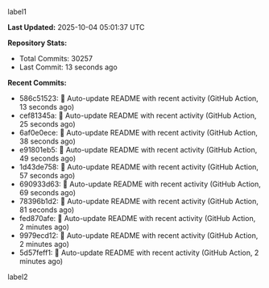 
label1 
<!-- ACTIVITY_START -->
**Last Updated:** 2025-10-04 05:01:37 UTC

**Repository Stats:**
- Total Commits: 30257
- Last Commit: 13 seconds ago

**Recent Commits:**
- 586c51523: 🤖 Auto-update README with recent activity (GitHub Action, 13 seconds ago)
- cef81345a: 🤖 Auto-update README with recent activity (GitHub Action, 25 seconds ago)
- 6af0e0ece: 🤖 Auto-update README with recent activity (GitHub Action, 38 seconds ago)
- e91801eb5: 🤖 Auto-update README with recent activity (GitHub Action, 49 seconds ago)
- 1d43de758: 🤖 Auto-update README with recent activity (GitHub Action, 57 seconds ago)
- 690933d63: 🤖 Auto-update README with recent activity (GitHub Action, 69 seconds ago)
- 78396b1d2: 🤖 Auto-update README with recent activity (GitHub Action, 81 seconds ago)
- fed870afe: 🤖 Auto-update README with recent activity (GitHub Action, 2 minutes ago)
- 9979ecd12: 🤖 Auto-update README with recent activity (GitHub Action, 2 minutes ago)
- 5d57feff1: 🤖 Auto-update README with recent activity (GitHub Action, 2 minutes ago)
<!-- ACTIVITY_END -->

label2
